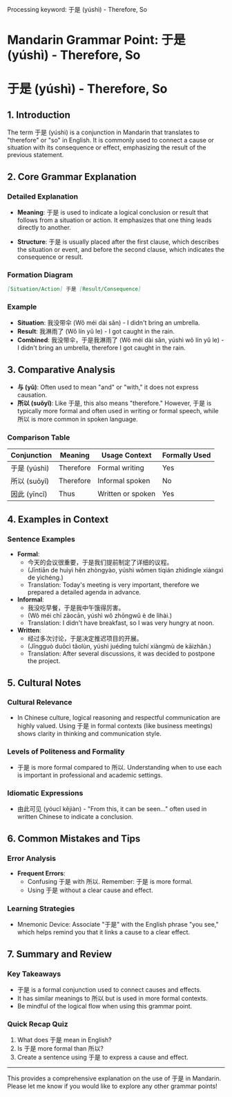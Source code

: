 Processing keyword: 于是 (yúshì) - Therefore, So
# Mandarin Grammar Point: 于是 (yúshì) - Therefore, So
# 于是 (yúshì) - Therefore, So
## 1. Introduction
The term 于是 (yúshì) is a conjunction in Mandarin that translates to "therefore" or "so" in English. It is commonly used to connect a cause or situation with its consequence or effect, emphasizing the result of the previous statement.
## 2. Core Grammar Explanation
### Detailed Explanation
- **Meaning**: 于是 is used to indicate a logical conclusion or result that follows from a situation or action. It emphasizes that one thing leads directly to another.
  
- **Structure**: 于是 is usually placed after the first clause, which describes the situation or event, and before the second clause, which indicates the consequence or result.
### Formation Diagram
```markdown
[Situation/Action] 于是 [Result/Consequence]
```
### Example
- **Situation**: 我没带伞 (Wǒ méi dài sǎn) - I didn't bring an umbrella.
- **Result**: 我淋雨了 (Wǒ lín yǔ le) - I got caught in the rain.
- **Combined**: 我没带伞，于是我淋雨了 (Wǒ méi dài sǎn, yúshì wǒ lín yǔ le) - I didn't bring an umbrella, therefore I got caught in the rain.
## 3. Comparative Analysis
- **与 (yǔ)**: Often used to mean "and" or "with," it does not express causation.
- **所以 (suǒyǐ)**: Like 于是, this also means "therefore." However, 于是 is typically more formal and often used in writing or formal speech, while 所以 is more common in spoken language.
### Comparison Table
| Conjunction   | Meaning       | Usage Context          | Formally Used  |
|---------------|---------------|------------------------|-----------------|
| 于是 (yúshì)  | Therefore     | Formal writing         | Yes             |
| 所以 (suǒyǐ)  | Therefore     | Informal spoken        | No              |
| 因此 (yīncǐ)  | Thus          | Written or spoken      | Yes             |
## 4. Examples in Context
### Sentence Examples
- **Formal**: 
  - 今天的会议很重要，于是我们提前制定了详细的议程。 
  - (Jīntiān de huìyì hěn zhòngyào, yúshì wǒmen tíqián zhìdìngle xiángxì de yìchéng.)
  - Translation: Today's meeting is very important, therefore we prepared a detailed agenda in advance.
- **Informal**:
  - 我没吃早餐，于是我中午饿得厉害。
  - (Wǒ méi chī zǎocān, yúshì wǒ zhōngwǔ è de lìhài.)
  - Translation: I didn't have breakfast, so I was very hungry at noon.
- **Written**:
  - 经过多次讨论，于是决定推迟项目的开展。
  - (Jīngguò duōcì tǎolùn, yúshì juédìng tuīchí xiàngmù de kāizhǎn.)
  - Translation: After several discussions, it was decided to postpone the project.
## 5. Cultural Notes
### Cultural Relevance
- In Chinese culture, logical reasoning and respectful communication are highly valued. Using 于是 in formal contexts (like business meetings) shows clarity in thinking and communication style.
### Levels of Politeness and Formality
- 于是 is more formal compared to 所以. Understanding when to use each is important in professional and academic settings.
### Idiomatic Expressions
- 由此可见 (yóucǐ kějiàn) - "From this, it can be seen..." often used in written Chinese to indicate a conclusion.
## 6. Common Mistakes and Tips
### Error Analysis
- **Frequent Errors**: 
  - Confusing 于是 with 所以. Remember: 于是 is more formal.
  - Using 于是 without a clear cause and effect.
### Learning Strategies
- Mnemonic Device: Associate "于是" with the English phrase "you see," which helps remind you that it links a cause to a clear effect.
## 7. Summary and Review
### Key Takeaways
- 于是 is a formal conjunction used to connect causes and effects.
- It has similar meanings to 所以 but is used in more formal contexts.
- Be mindful of the logical flow when using this grammar point.
### Quick Recap Quiz
1. What does 于是 mean in English?
2. Is 于是 more formal than 所以?
3. Create a sentence using 于是 to express a cause and effect. 
---
This provides a comprehensive explanation on the use of 于是 in Mandarin. Please let me know if you would like to explore any other grammar points!
